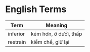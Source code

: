 # English Terms


|        Term           |           Meaning     |
| --------------------- | --------------------- |
| inferior              | kém hơn, ở dưới, thấp |
| restrain              | kiềm chế, giữ lại     |
